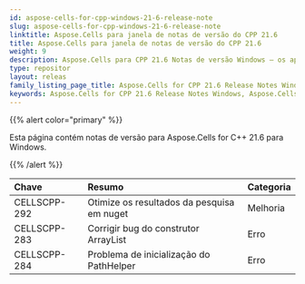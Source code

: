 ```yaml
---
id: aspose-cells-for-cpp-windows-21-6-release-note
slug: aspose-cells-for-cpp-windows-21-6-release-note
linktitle: Aspose.Cells para janela de notas de versão do CPP 21.6
title: Aspose.Cells para janela de notas de versão do CPP 21.6
weight: 9
description: Aspose.Cells para CPP 21.6 Notas de versão Windows – os aprimoramentos mais recentes, novos recursos e correções
type: repositor
layout: releas
family_listing_page_title: Aspose.Cells for CPP 21.6 Release Notes Window
keywords: Aspose.Cells for CPP 21.6 Release Notes Windows, Aspose.Cells for CPP 21.6 Windows updates and fixe
---
```

{{% alert color="primary" %}}

Esta página contém notas de versão para Aspose.Cells for C++ 21.6 para Windows.

{{% /alert %}}

|**Chave**|**Resumo**|**Categoria**|
| :- | :- | :- |
|CELLSCPP-292| Otimize os resultados da pesquisa em nuget|Melhoria|
|CELLSCPP-283| Corrigir bug do construtor ArrayList|Erro|
|CELLSCPP-284| Problema de inicialização do PathHelper|Erro|
